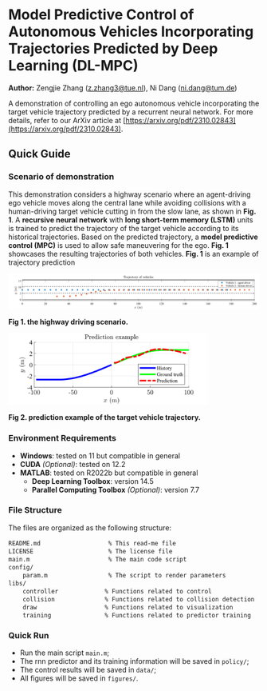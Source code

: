 # Model Predictive Control of Autonomous Vehicles Incorporating Trajectories Predicted by Deep Learning (DL-MPC)

**Author:** Zengjie Zhang (z.zhang3@tue.nl), Ni Dang (ni.dang@tum.de)

A demonstration of controlling an ego autonomous vehicle incorporating the target vehicle trajectory predicted by a recurrent neural network. For more details, refer to our ArXiv article at [https://arxiv.org/pdf/2310.02843](https://arxiv.org/pdf/2310.02843).


## Quick Guide

### Scenario of demonstration

This demonstration considers a highway scenario where an agent-driving ego vehicle moves along the central lane while avoiding collisions with a human-driving target vehicle cutting in from the slow lane, as shown in **Fig. 1**. A **recursive neural network** with **long short-term memory (LSTM)** units is trained to predict the trajectory of the target vehicle according to its historical trajectories. Based on the predicted trajectory, a **model predictive control (MPC)** is used to allow safe maneuvering for the ego. **Fig. 1** showcases the resulting trajectories of both vehicles. **Fig. 1** is an example of trajectory prediction


<img src="figures/trajectory.svg" alt="Description" width="900">

**Fig 1. the highway driving scenario.**

<img src="figures/prediction.svg" alt="Description" width="400">

**Fig 2. prediction example of the target vehicle trajectory.**

### Environment Requirements

 - **Windows**: tested on 11 but compatible in general
 - **CUDA** *(Optional)*: tested on 12.2
 - **MATLAB**: tested on R2022b but compatible in general
    - **Deep Learning Toolbox**: version 14.5
    - **Parallel Computing Toolbox** *(Optional)*: version 7.7

### File Structure

The files are organized as the following structure:
```
README.md                   % This read-me file
LICENSE                     % The license file
main.m                      % The main code script
config/
    param.m                 % The script to render parameters
libs/
    controller             % Functions related to control
    collision              % Functions related to collision detection
    draw                   % Functions related to visualization
    training               % Functions related to predictor training
```


### Quick Run

- Run the main script `main.m`;
- The rnn predictor and its training information will be saved in `policy/`;
- The control results will be saved in `data/`;
- All figures will be saved in `figures/`.

